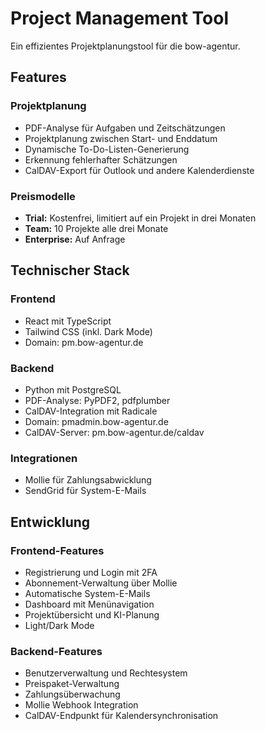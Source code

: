 # Project Management Tool

Ein effizientes Projektplanungstool für die bow-agentur.

## Features

### Projektplanung
- PDF-Analyse für Aufgaben und Zeitschätzungen
- Projektplanung zwischen Start- und Enddatum
- Dynamische To-Do-Listen-Generierung
- Erkennung fehlerhafter Schätzungen
- CalDAV-Export für Outlook und andere Kalenderdienste

### Preismodelle
- **Trial:** Kostenfrei, limitiert auf ein Projekt in drei Monaten
- **Team:** 10 Projekte alle drei Monate
- **Enterprise:** Auf Anfrage

## Technischer Stack

### Frontend
- React mit TypeScript
- Tailwind CSS (inkl. Dark Mode)
- Domain: pm.bow-agentur.de

### Backend
- Python mit PostgreSQL
- PDF-Analyse: PyPDF2, pdfplumber
- CalDAV-Integration mit Radicale
- Domain: pmadmin.bow-agentur.de
- CalDAV-Server: pm.bow-agentur.de/caldav

### Integrationen
- Mollie für Zahlungsabwicklung
- SendGrid für System-E-Mails

## Entwicklung

### Frontend-Features
- Registrierung und Login mit 2FA
- Abonnement-Verwaltung über Mollie
- Automatische System-E-Mails
- Dashboard mit Menünavigation
- Projektübersicht und KI-Planung
- Light/Dark Mode

### Backend-Features
- Benutzerverwaltung und Rechtesystem
- Preispaket-Verwaltung
- Zahlungsüberwachung
- Mollie Webhook Integration
- CalDAV-Endpunkt für Kalendersynchronisation
